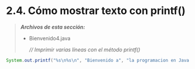 # 2.4. Cómo mostrar texto con printf()

> _**Archivos de esta sección:**_
>
> *   Bienvenido4.java
>
>     _// Imprimir varias líneas con el método printf()_

```java
System.out.printf("%s\n%s\n", "Bienvenido a", "la programacion en Java!");
```
